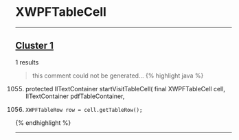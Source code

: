 # XWPFTableCell

***

## [Cluster 1](./1)
1 results
> this comment could not be generated...
{% highlight java %}
1055. protected IITextContainer startVisitTableCell( final XWPFTableCell cell, IITextContainer pdfTableContainer,
1060.     XWPFTableRow row = cell.getTableRow();
{% endhighlight %}

***


